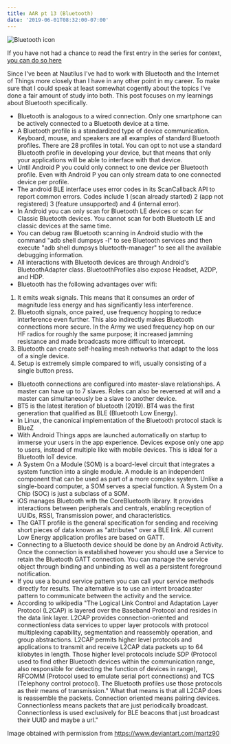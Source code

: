 ```yaml
---
title: AAR pt 13 (Bluetooth)
date: '2019-06-01T08:32:00-07:00'
---
```

![Bluetooth icon](/blog-v3/assets/bluetooth-icon.png)

If you have not had a chance to read the first entry in the series for context, <a href="/post/after-action-review-aar/">you can do so here</a> 

Since I've been at Nautilus I've had to work with Bluetooth and the Internet of Things more closely than I have in any other point in my career.  To make sure that I could speak at least somewhat cogently about the topics I've done a fair amount of study into both.  This post focuses on my learnings about Bluetooth specifically.

* Bluetooth is analogous to a wired connection.  Only one smartphone can be actively connected to a Bluetooth device at a time.
* A Bluetooth profile is a standardized type of device communication.  Keyboard, mouse, and speakers are all examples of standard Bluetooth profiles.  There are 28 profiles in total.  You can opt to not use a standard Bluetooth profile in developing your device, but that means that only your applications will be able to interface with that device.
* Until Android P you could only connect to one device per Bluetooth profile.  Even with Android P you can only stream data to one connected device per profile. 
* The android BLE interface uses error codes in its ScanCallback API to report common errors.  Codes include 1 (scan already started) 2 (app not registered) 3 (feature unsupported) and 4 (internal error).
* In Android you can only scan for Bluetooth LE devices or scan for Classic Bluetooth devices. You cannot scan for both Bluetooth LE and classic devices at the same time.
* You can debug raw Bluetooth scanning in Android studio with the command "adb shell dumpsys -l" to see Bluetooth services and then execute "adb shell dumpsys bluetooth-manager" to see all the available debugging information.
* All interactions with Bluetooth devices are through Android's BluetoothAdapter class.  BluetoothProfiles also expose Headset, A2DP, and HDP.
* Bluetooth has the following advantages over wifi: 

1. It emits weak signals.  This means that it consumes an order of magnitude less energy and has significantly less interference.
2. Bluetooth signals, once paired, use frequency hopping to reduce interference even further.  This also indirectly makes Bluetooth connections more secure.  In the Army we used frequency hop on our HF radios for roughly the same purpose; it increased jamming resistance and made broadcasts more difficult to intercept.
3. Bluetooth can create self-healing mesh networks that adapt to the loss of a single device.
4. Setup is extremely simple compared to wifi, usually consisting of a single button press.

* Bluetooth connections are configured into master-slave relationships.  A master can have up to 7 slaves.  Roles can also be reversed at will and a master can simultaneously be a slave to another device.
* BT5 is the latest iteration of bluetooth (2019).  BT4 was the first generation that qualified as BLE (Bluetooth Low Energy).
* In Linux, the canonical implementation of the Bluetooth protocol stack is BlueZ
* With Android Things apps are launched automatically on startup to immerse your users in the app experience. Devices expose only one app to users, instead of multiple like with mobile devices. This is ideal for a Bluetooth IoT device.  
* A System On a Module (SOM) is a board-level circuit that integrates a system function into a single module. A module is an independent component that can be used as part of a more complex system. Unlike a single-board computer, a SOM serves a special function.  A System On a Chip (SOC) is just a subclass of a SOM.
* iOS manages Bluetooth with the CoreBluetooth library.  It provides interactions between peripherals and centrals, enabling reception of UUIDs, RSSI, Transmission power, and characteristics.
* The GATT profile is the general specification for sending and receiving short pieces of data known as "attributes" over a BLE link. All current Low Energy application profiles are based on GATT.
* Connecting to a Bluetooth device should be done by an Android Activity.  Once the connection is established however you should use a Service to retain the Bluetooth GATT connection.  You can manage the service object through binding and unbinding as well as a persistent foreground notification.
* If you use a bound service pattern you can call your service methods directly for results.  The alternative is to use an intent broadcaster pattern to communicate between the activity and the service.
* According to wikipedia "The Logical Link Control and Adaptation Layer Protocol (L2CAP) is layered over the Baseband Protocol and resides in the data link layer. L2CAP provides connection-oriented and connectionless data services to upper layer protocols with protocol multiplexing capability, segmentation and reassembly operation, and group abstractions. L2CAP permits higher level protocols and applications to transmit and receive L2CAP data packets up to 64 kilobytes in length.  Those higher level protocols include SDP (Protocol used to find other Bluetooth devices within the communication range, also responsible for detecting the function of devices in range), RFCOMM (Protocol used to emulate serial port connections) and TCS (Telephony control protocol).  The Bluetooth profiles use those protocols as their means of transmission." What that means is that all L2CAP does is reassemble the packets. Connection oriented means pairing devices.  Connectionless means packets that are just periodically broadcast.  Connectionless is used exclusively for BLE beacons that just broadcast their UUID and maybe a url."

Image obtained with permission from https://www.deviantart.com/martz90
